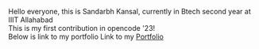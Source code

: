 Hello everyone, this is Sandarbh Kansal, currently in Btech second year at IIIT Allahabad<br>
This is my first contribution in opencode '23!<br>
Below is link to my portfolio
Link to my [Portfolio](https://sandarbhkansal007.github.io/PortfolioSandarbh/)
